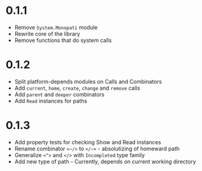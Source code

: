 # 0.1.1
* Remove `System.Monopati` module
* Rewrite core of the library
* Remove functions that do system calls

# 0.1.2
* Split platform-depends modules on Calls and Combinators
* Add `current`, `home`, `create`, `change` and `remove` calls
* Add `parent` and `deeper` combinators
* Add `Read` instances for paths

# 0.1.3
* Add property tests for checking Show and Read instances
* Rename combinator `<~/>` to `</~>` - absolutizing of homeward path
* Generalize `<^>` and `</>` with `Incompleted` type family
* Add new type of path - Currently, depends on current working directory
